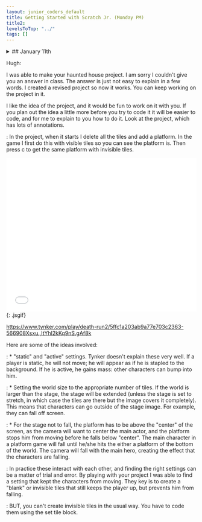 ```yaml
---
layout: junior_coders_default
title: Getting Started with Scratch Jr. (Monday PM)
title2: 
levelsToTop: "../"
tags: []
---
```



<details markdown=1>
<summary markdown=1>## January 11th
</summary>

## January 11th

### Homework due January 18th

Individually Assigned.

### Recap for January 11th

Tic Tac Toe
  : A student is working on a tic tac toe game. We talked about how it should be set up, and the student worked on making an introduction and rules. His homework is to create actors for each of the positions and give each 3 costumes (blank, X, O).

Tutorials
  : One child continues to work on tutorials and needed a little help with understanding if conditionals.

Haunted House
  : The Haunted House project hit a few snags as at first, characters kept "falling" when the program started. Sometimes students, especially creative ones, have problems or questions that are difficult to answer, not because there isn't an answer, but the answer or explanation is long, difficult, uncertain, and so on. This is an example. The answer turns out to depend on the following, among other things:  
  
  : * "Static" and "active" settings. 
  : * The main fact that character in a platform game will fall until he/she hits the either a platform of the bottom of the world. 
  : * The fact that in this case you need to use an invisible platform, and invisible platforms are not available in the basic GUI. You CAN use them, but you have to program them.
  : * You also need to set the world size to an appropriate value, and this depends on the size of the stage and whether the stage is normal, stretched, or tiled.
  : * Lastly, the fact that Tynker's documentation of these is confusing and sparse. 

The following project shows how it works. When it starts, it creates a visible platform. If you press c, it replaces the visible platform with an invisible one that the player can walk on:

<iframe width="100%" height="408" src="//www.tynker.com/ide/embedded?p=5ffc1a203ab9a77e703c2363&controls=true&autostart=false" frameborder="0" allowfullscreen></iframe>{: .jsgif}


Platform Game
  : Another student continued to make a complex platform game with various platforms, enemies, and even a dead-end trap. While it is easy and fun to just add new characters to shoot at, I suggested making the game more interesting by adding a story to it, such as a goal or endpoint, or an object to collect. Perhaps next week.


Peep and the Big Wide World
  : Another student kept working on her walk through the forest project. She added a butterfly that followed peep, and then created a conversation between Peep and the butterfly. Her homework is to create other scenarios.


</details>

Hugh: 

I was able to make your haunted house project. I am sorry I couldn't give you an answer in class. The answer is just not easy to explain in a few words. I created a revised project so now it works. You can keep working on the project in it. 

I like the idea of the project, and it would be fun to work on it with you. If you plan out the idea a little more before you try to code it it will be easier to code, and for me to explain to you how to do it. Look at the project, which has lots of annotations. 

: In the project, when it starts I delete all the tiles and add a platform. In the game I first do this with visible tiles so you can see the platform is. Then press c to get the same platform with invisible tiles.

<iframe width="100%" height="408" src="//www.tynker.com/ide/embedded?p=5ffc1a203ab9a77e703c2363&controls=true&autostart=false" frameborder="0" allowfullscreen></iframe>{: .jsgif}


<https://www.tynker.com/play/death-run2/5ffc1a203ab9a77e703c2363-566908Xsxu.,ItYhl2kKq9nS.gAf8k>

Here are some of the ideas involved:
  
  : * "static" and "active" settings. Tynker doesn't explain these very well. If a player is static, he will not move; he will appear as if he is stapled to the background. If he is active, he gains mass: other characters can bump into him. 

  : * Setting the world size to the appropriate number of tiles. If the world is larger than the stage, the stage will be extended (unless the stage is set to stretch, in which case the tiles are there but the image covers it completely). This means that characters can go outside of the stage image. For example, they can fall off screen.

  : * For the stage not to fall, the platform has to be above the "center" of the screen, as the camera will want to center the main actor, and the platform stops him from moving before he falls below "center". The main character in a platform game will fall until he/she hits the either a platform of the bottom of the world. The camera will fall with the main hero, creating the effect that the characters are falling. 

  : In practice these interact with each other, and finding the right settings can be a matter of trial and error. By playing with your project I was able to find a setting that kept the characters from moving. They key is to create a "blank" or invisible tiles that still keeps the player up, but prevents him from falling. 

  : BUT, you can't create invisible tiles in the usual way. You have to code them  using the set tile block. 

  